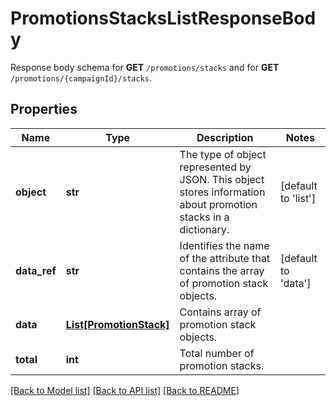 # PromotionsStacksListResponseBody

Response body schema for **GET** `/promotions/stacks` and for **GET** `/promotions/{campaignId}/stacks`.

## Properties
Name | Type | Description | Notes
------------ | ------------- | ------------- | -------------
**object** | **str** | The type of object represented by JSON. This object stores information about promotion stacks in a dictionary. | [default to 'list']
**data_ref** | **str** | Identifies the name of the attribute that contains the array of promotion stack objects. | [default to 'data']
**data** | [**List[PromotionStack]**](PromotionStack.md) | Contains array of promotion stack objects. | 
**total** | **int** | Total number of promotion stacks. | 

[[Back to Model list]](../README.md#documentation-for-models) [[Back to API list]](../README.md#documentation-for-api-endpoints) [[Back to README]](../README.md)


